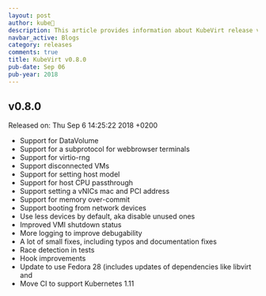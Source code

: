 ```yaml
---
layout: post
author: kube🤖
description: This article provides information about KubeVirt release v0.8.0 changes
navbar_active: Blogs
category: releases
comments: true
title: KubeVirt v0.8.0
pub-date: Sep 06
pub-year: 2018
---
```



## v0.8.0

Released on: Thu Sep 6 14:25:22 2018 +0200

- Support for DataVolume
- Support for a subprotocol for webbrowser terminals
- Support for virtio-rng
- Support disconnected VMs
- Support for setting host model
- Support for host CPU passthrough
- Support setting a vNICs mac and PCI address
- Support for memory over-commit
- Support booting from network devices
- Use less devices by default, aka disable unused ones
- Improved VMI shutdown status
- More logging to improve debugability
- A lot of small fixes, including typos and documentation fixes
- Race detection in tests
- Hook improvements
- Update to use Fedora 28 (includes updates of dependencies like libvirt and
- Move CI to support Kubernetes 1.11
